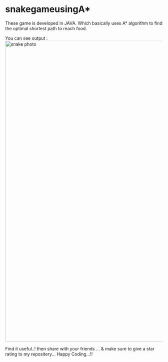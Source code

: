# snakegameusingA*
These game is developed in JAVA. Which basically uses A* algorithm to find the optimal shortest path to reach food.

You can see output : 
<img width="960" alt="snake photo" src="https://user-images.githubusercontent.com/92999927/177843648-d2bc22cd-e372-4dbc-8a4c-881f29abfa91.png">

Find it useful..! then share with your friends ... & make sure to give a star rating to my repositery... Happy Coding...!!

